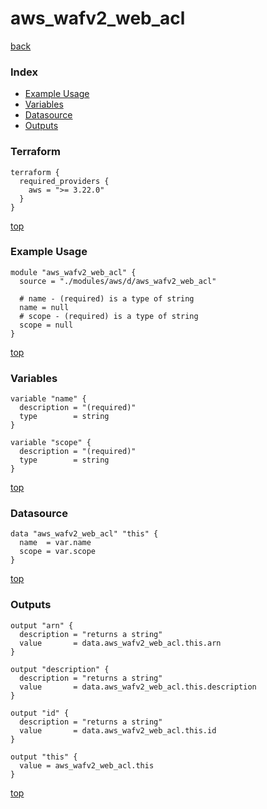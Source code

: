 # aws_wafv2_web_acl
[back](../aws.md)
### Index
- [Example Usage](#example-usage)
- [Variables](#variables)
- [Datasource](#datasource)
- [Outputs](#outputs)
### Terraform
```hcl
terraform {
  required_providers {
    aws = ">= 3.22.0"
  }
}
```
[top](#index)
### Example Usage
```hcl
module "aws_wafv2_web_acl" {
  source = "./modules/aws/d/aws_wafv2_web_acl"

  # name - (required) is a type of string
  name = null
  # scope - (required) is a type of string
  scope = null
}
```
[top](#index)
### Variables
```hcl
variable "name" {
  description = "(required)"
  type        = string
}

variable "scope" {
  description = "(required)"
  type        = string
}
```
[top](#index)

### Datasource
```hcl
data "aws_wafv2_web_acl" "this" {
  name  = var.name
  scope = var.scope
}
```
[top](#index)
### Outputs
```hcl
output "arn" {
  description = "returns a string"
  value       = data.aws_wafv2_web_acl.this.arn
}

output "description" {
  description = "returns a string"
  value       = data.aws_wafv2_web_acl.this.description
}

output "id" {
  description = "returns a string"
  value       = data.aws_wafv2_web_acl.this.id
}

output "this" {
  value = aws_wafv2_web_acl.this
}
```
[top](#index)
